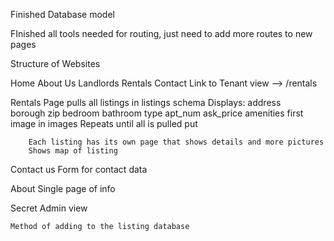 


Finished Database model



FInished all tools needed for routing, just need to add more routes to new pages

Structure of Websites


Home
    About Us
    Landlords
    Rentals
    Contact
    Link to Tenant view --> /rentals

Rentals
    Page pulls all listings in listings schema
        Displays:
                 address        
                 borough 
                 zip 
                 bedroom 
                 bathroom 
                 type 
                 apt_num 
                 ask_price 
                 amenities
                 first image in images 
        Repeats until all is pulled put

        Each listing has its own page that shows details and more pictures
        Shows map of listing
    
Contact us
    Form for contact data


About 
    Single page of info



Secret Admin view

    Method of adding to the listing database 





   


